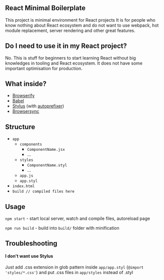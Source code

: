 React Minimal Boilerplate
---

This project is minimal environment for React projects
It is for people who know nothing about React ecosystem and do not want to use webpack, hot module replacement, server rendering and other great features.

## Do I need to use it in my React project?
No. This is stuff for beginners to start learning React without big knowledges in tooling and React ecosystem.
It does not have some important optimisation for production.

## What inside?
- [Browserify](http://browserify.org)
- [Babel](https://babeljs.io/)
- [Stylus](http://stylus-lang.com) (with [autoprefixer](https://github.com/postcss/autoprefixer))
- [Browsersync](https://browsersync.io)

## Structure
- `app`
	- `components`
		- `ComponentName.jsx`
		- ...
	- `styles`
		- `ComponentName.styl`
		- ...
	- `app.js`
	- `app.styl`
- `index.html`
- `build // compiled files here`

## Usage

`npm start` - start local server, watch and compile files, autoreload page  

`npm run build` - build into `build/` folder with minification


## Troubleshooting
#### I don't want use Stylus
Just add .css extension in glob pattern inside `app/app.styl` (`@import 'styles/*.css'`) and put .css files in `app/styles` instead of .styl
